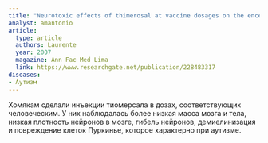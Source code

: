 ```yaml
---
title: "Neurotoxic effects of thimerosal at vaccine dosages on the encephalon and development in 7 days-old hamsters"
analyst: amantonio
article:
  type: article
  authors: Laurente
  year: 2007
  magazine: Ann Fac Med Lima
  link: https://www.researchgate.net/publication/228483317
diseases:
- Аутизм
---
```


Хомякам сделали инъекции тиомерсала в дозах, соответствующих человеческим. У них наблюдалась более низкая масса мозга и тела, низкая плотность нейронов в мозге, гибель нейронов, демиелинизация и повреждение клеток Пуркинье, которое характерно при аутизме.
